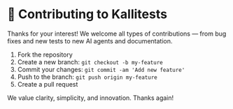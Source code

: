 # 🤝 Contributing to Kallitests

Thanks for your interest! We welcome all types of contributions — from bug fixes and new tests to new AI agents and documentation.

1. Fork the repository
2. Create a new branch: `git checkout -b my-feature`
3. Commit your changes: `git commit -am 'Add new feature'`
4. Push to the branch: `git push origin my-feature`
5. Create a pull request

We value clarity, simplicity, and innovation. Thanks again!